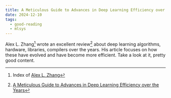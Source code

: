 ```yaml
---
title: A Meticulous Guide to Advances in Deep Learning Efficiency over the Years
date: 2024-12-10
tags:
  - good-reading
  - mlsys
---
```


Alex L. Zhang[^alexzhang13] wrote an excellent review[^efficient-dl] about deep learning algorithms, hardware, libraries, compilers over the years. His article focuses on how these have evolved and have become more efficient. Take a look at it, pretty good content.

[^alexzhang13]: Index of [Alex L. Zhang](https://alexzhang13.github.io/)
[^efficient-dl]: [A Meticulous Guide to Advances in Deep Learning Efficiency over the Years](https://alexzhang13.github.io/blog/2024/efficient-dl/)
